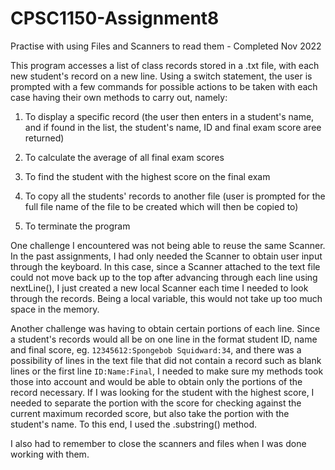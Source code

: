 # CPSC1150-Assignment8
Practise with using Files and Scanners to read them - Completed Nov 2022

This program accesses a list of class records stored in a .txt file, with each new student's record on a new line. Using a switch statement, the user is prompted with a few commands for possible actions to be taken with each case having their own methods to carry out, namely:

1. To display a specific record (the user then enters in a student's name, and if found in the list, the student's name, ID and final exam score aree returned)

2. To calculate the average of all final exam scores

3. To find the student with the highest score on the final exam 

4. To copy all the students' records to another file (user is prompted for the full file name of the file to be created which will then be copied to)

5. To terminate the program




One challenge I encountered was not being able to reuse the same Scanner. In the past assignments, I had only needed the Scanner to obtain user input through the keyboard. In this case, since a Scanner attached to the text file could not move back up to the top after advancing through each line using nextLine(), I just created a new local Scanner each time I needed to look through the records. Being a local variable, this would not take up too much space in the memory. 

Another challenge was having to obtain certain portions of each line. Since a student's records would all be on one line in the format student ID, name and final score, eg. `12345612:Spongebob Squidward:34`, and there was a possibility of lines in the text file that did not contain a record such as blank lines or the first line `ID:Name:Final`, I needed to make sure my methods took those into account and would be able to obtain only the portions of the record necessary. If I was looking for the student with the highest score, I needed to separate the portion with the score for checking against the current maximum recorded score, but also take the portion with the student's name. To this end, I used the .substring() method. 

I also had to remember to close the scanners and files when I was done working with them.
